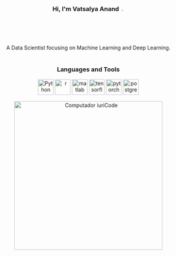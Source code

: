 <div align="center">
  <h3>
    Hi, I'm Vatsalya Anand  <img src="https://media.giphy.com/media/hvRJCLFzcasrR4ia7z/giphy.gif" width="2%">
  </h3>  
  A Data Scientist focusing on Machine Learning and Deep Learning.<br>
<br>
  <h3 id="p1">Languages and Tools</h3>

  
  
  <a href="https://www.python.org" target="_blank"><img alt="Python" height ="42px" src="https://skillicons.dev/icons?i=py"></a>
  <a href="https://www.r-project.org/" target="_blank"> <img src="https://skillicons.dev/icons?i=r" alt="r" height="42px"/></a>
  <a href="https://www.mathworks.com/products/matlab.html" target="_blank"> <img src="https://skillicons.dev/icons?i=matlab" alt="matlab" height="42px"/></a>
  <a href="https://www.tensorflow.org" target="_blank"> <img src="https://skillicons.dev/icons?i=tensorflow" alt="tensorflow" height="42px"/></a>
  <a href="https://pytorch.org/" target="_blank"> <img src="https://skillicons.dev/icons?i=pytorch" alt="pytorch" height="42px"/></a>
  <a href="https://www.postgresql.org/" target="_blank"> <img src="https://skillicons.dev/icons?i=postgres" alt="postgres" height="42px"/></a> 

  <img src="https://raw.githubusercontent.com/MicaelliMedeiros/micaellimedeiros/master/image/computer-illustration.png" min-width="400px" max-width="400px" width="400px" align="centre" alt="Computador iuriCode">
  <br>
